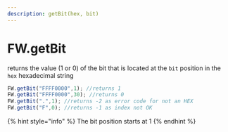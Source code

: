 ```yaml
---
description: getBit(hex, bit)
---
```


# FW.getBit

returns the  value (1 or 0) of the bit that is located at the `bit` position in the `hex` hexadecimal string

```javascript
FW.getBit("FFFF0000",1); //returns 1
FW.getBit("FFFF0000",30); //returns 0
FW.getBit(".",1); //returns -2 as error code for not an HEX
FW.getBit("F",0); //returns -1 as index not OK

```

{% hint style="info" %}
The bit position starts at 1
{% endhint %}
